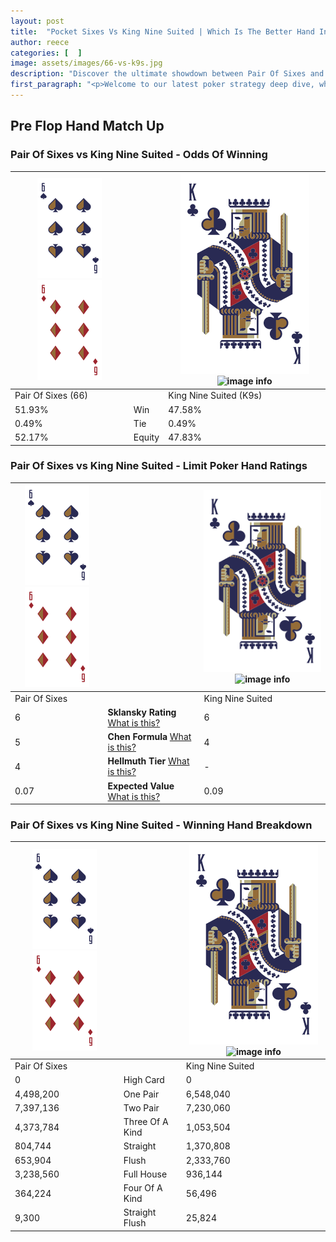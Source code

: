 ```yaml
---
layout: post
title:  "Pocket Sixes Vs King Nine Suited | Which Is The Better Hand In Poker? A Complete Guide"
author: reece
categories: [  ]
image: assets/images/66-vs-k9s.jpg
description: "Discover the ultimate showdown between Pair Of Sixes and King Nine Suited in poker! Uncover the odds, strategies, and scenarios where one hand triumphs over the other. Get ready to up your poker game with this thrilling analysis."
first_paragraph: "<p>Welcome to our latest poker strategy deep dive, where we're pitting two distinct hands against each other in a high-stakes showdown: Pair Of Sixes vs King Nine Suited.</p><p>In the dynamic world of poker, every decision counts, and knowing which hand holds the upper hand is key to your success at the table.</p><p>In this article, we'll dissect these two hands, explore the scenarios where one dominates the other, and equip you with the knowledge to make strategic choices that can tip the odds in your favor.</p><p>Get ready to unravel the intriguing dynamics of these poker hands and elevate your game to new heights.</p>"
---
```




[comment]: # (sp0)

## Pre Flop Hand Match Up

<div class="table hand-ratings" markdown="1"> 



### Pair Of Sixes vs King Nine Suited - Odds Of Winning


    
| ![image info](assets/images/hand1/6.png) ![image info](assets/images/hand1/6o.png) |  | ![image info](assets/images/hand2/K.png) ![image info](assets/images/hand2/9s.png) |
| -------- | -------- | -------- |
| Pair Of Sixes (66) |  | King Nine Suited (K9s) |
| 51.93% | Win | 47.58% |
| 0.49% | Tie | 0.49% |
| 52.17% | Equity | 47.83% |




[comment]: # (sp1)



### Pair Of Sixes vs King Nine Suited - Limit Poker Hand Ratings


    
| ![image info](assets/images/hand1/6.png) ![image info](assets/images/hand1/6o.png) |  | ![image info](assets/images/hand2/K.png) ![image info](assets/images/hand2/9s.png) |
| -------- | -------- | -------- |
| Pair Of Sixes |  | King Nine Suited |
| 6 | **Sklansky Rating** [What is this?](/sklansky-rating-explained) | 6 |
| 5 | **Chen Formula** [What is this?](/chen-formula-explained) | 4 |
| 4 | **Hellmuth Tier** [What is this?](/Hellmuth-tier-explained) | - |
| 0.07 | **Expected Value** [What is this?](/expected-value-explained) | 0.09 |




[comment]: # (sp2)



### Pair Of Sixes vs King Nine Suited - Winning Hand Breakdown


    
| ![image info](assets/images/hand1/6.png) ![image info](assets/images/hand1/6o.png) |  | ![image info](assets/images/hand2/K.png) ![image info](assets/images/hand2/9s.png) |
| -------- | -------- | -------- |
| Pair Of Sixes |  | King Nine Suited |
| 0 | High Card | 0 |
| 4,498,200 | One Pair | 6,548,040 |
| 7,397,136 | Two Pair | 7,230,060 |
| 4,373,784 | Three Of A Kind | 1,053,504 |
| 804,744 | Straight | 1,370,808 |
| 653,904 | Flush | 2,333,760 |
| 3,238,560 | Full House | 936,144 |
| 364,224 | Four Of A Kind | 56,496 |
| 9,300 | Straight Flush | 25,824 |




[comment]: # (sp3)



</div>

[comment]: # (sp4)



[comment]: # (sp5)

